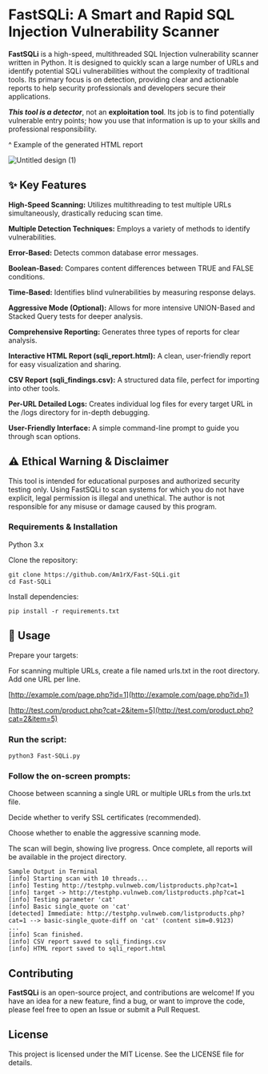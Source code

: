 # FastSQLi: A Smart and Rapid SQL Injection Vulnerability Scanner

**FastSQLi** is a high-speed, multithreaded SQL Injection vulnerability scanner written in Python. It is designed to quickly scan a large number of URLs and identify potential SQLi vulnerabilities without the complexity of traditional tools. Its primary focus is on detection, providing clear and actionable reports to help security professionals and developers secure their applications.

***This tool is a detector***, not an **exploitation tool**. Its job is to find potentially vulnerable entry points; how you use that information is up to your skills and professional responsibility.

^ Example of the generated HTML report

![Untitled design (1)](https://github.com/user-attachments/assets/59f17aec-aef5-4ea8-8e2b-6a864751e15d)


## ✨ Key Features

**High-Speed Scanning:** Utilizes multithreading to test multiple URLs simultaneously, drastically reducing scan time.

**Multiple Detection Techniques:** Employs a variety of methods to identify vulnerabilities.

**Error-Based:** Detects common database error messages.

**Boolean-Based:** Compares content differences between TRUE and FALSE conditions.

**Time-Based:** Identifies blind vulnerabilities by measuring response delays.

**Aggressive Mode (Optional):** Allows for more intensive UNION-Based and Stacked Query tests for deeper analysis.

**Comprehensive Reporting:** Generates three types of reports for clear analysis.

**Interactive HTML Report (sqli_report.html):** A clean, user-friendly report for easy visualization and sharing.

**CSV Report (sqli_findings.csv):** A structured data file, perfect for importing into other tools.

**Per-URL Detailed Logs:** Creates individual log files for every target URL in the /logs directory for in-depth debugging.

**User-Friendly Interface:** A simple command-line prompt to guide you through scan options.


## ⚠️ Ethical Warning & Disclaimer
This tool is intended for educational purposes and authorized security testing only. Using FastSQLi to scan systems for which you do not have explicit, legal permission is illegal and unethical. The author is not responsible for any misuse or damage caused by this program.

### Requirements & Installation
Python 3.x

Clone the repository:
```
git clone https://github.com/Am1rX/Fast-SQLi.git
cd Fast-SQLi
```
Install dependencies:
```
pip install -r requirements.txt
```
## 🚀 Usage
Prepare your targets:

For scanning multiple URLs, create a file named urls.txt in the root directory. Add one URL per line.

[http://example.com/page.php?id=1](http://example.com/page.php?id=1)

[http://test.com/product.php?cat=2&item=5](http://test.com/product.php?cat=2&item=5)

### Run the script:
```
python3 Fast-SQLi.py
```
### Follow the on-screen prompts:

Choose between scanning a single URL or multiple URLs from the urls.txt file.

Decide whether to verify SSL certificates (recommended).

Choose whether to enable the aggressive scanning mode.

The scan will begin, showing live progress. Once complete, all reports will be available in the project directory.
```
Sample Output in Terminal
[info] Starting scan with 10 threads...
[info] Testing http://testphp.vulnweb.com/listproducts.php?cat=1
[info] target -> http://testphp.vulnweb.com/listproducts.php?cat=1
[info] Testing parameter 'cat'
[info] Basic single_quote on 'cat'
[detected] Immediate: http://testphp.vulnweb.com/listproducts.php?cat=1 --> basic-single_quote-diff on 'cat' (content sim=0.9123)
...
[info] Scan finished.
[info] CSV report saved to sqli_findings.csv
[info] HTML report saved to sqli_report.html
```

## Contributing
**FastSQLi** is an open-source project, and contributions are welcome! If you have an idea for a new feature, find a bug, or want to improve the code, please feel free to open an Issue or submit a Pull Request.

## License
This project is licensed under the MIT License. See the LICENSE file for details.
